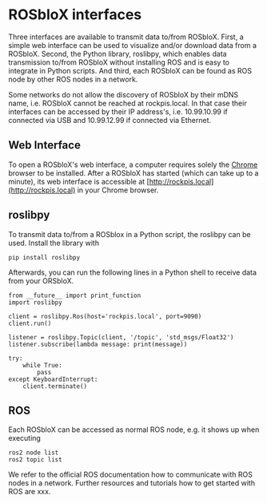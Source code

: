 # ROSbloX interfaces

Three interfaces are available to transmit data to/from ROSbloX. First, a simple web interface can be used to visualize and/or download data from a ROSbloX. Second, the Python library, roslibpy, which enables data transmission to/from ROSbloX without installing ROS and is easy to integrate in Python scripts. And third, each ROSbloX can be found as ROS node by other ROS nodes in a network.  

Some networks do not allow the discovery of ROSbloX by their mDNS name, i.e. ROSbloX cannot be reached at rockpis.local. In that case their interfaces can be accessed by their IP address's, i.e. 10.99.10.99 if connected via USB and 10.99.12.99 if connected via Ethernet.

## Web Interface
To open a ROSbloX's web interface, a computer requires solely the [Chrome](https://www.google.com/chrome/) browser to be installed. After a ROSbloX has started (which can take up to a minute), its web interface is accessible at [http://rockpis.local](http://rockpis.local) in your Chrome browser. 

## roslibpy

To transmit data to/from a ROSblox in a Python script, the roslibpy can be used. Install the library with 
```
pip install roslibpy
```
Afterwards, you can run the following lines in a Python shell to receive data from your ORSbloX.

```
from __future__ import print_function
import roslibpy

client = roslibpy.Ros(host='rockpis.local', port=9090)
client.run()

listener = roslibpy.Topic(client, '/topic', 'std_msgs/Float32')
listener.subscribe(lambda message: print(message))

try:
    while True:
        pass
except KeyboardInterrupt:
    client.terminate()
```


## ROS

Each ROSbloX can be accessed as normal ROS node, e.g. it shows up when executing 
```
ros2 node list
ros2 topic list
```
We refer to the official ROS documentation how to communicate with ROS nodes in a network. Further resources and tutorials how to get started with ROS are xxx.   
